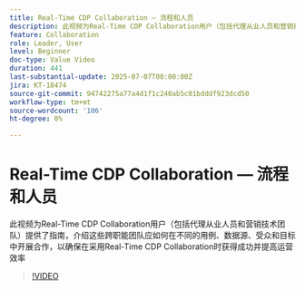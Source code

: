 ```yaml
---
title: Real-Time CDP Collaboration — 流程和人员
description: 此视频为Real-Time CDP Collaboration用户（包括代理从业人员和营销技术团队）提供了指南，介绍这些跨职能团队应如何在不同的用例、数据源、受众和目标中开展合作，以确保在采用Real-Time CDP Collaboration时获得成功并提高运营效率
feature: Collaboration
role: Leader, User
level: Beginner
doc-type: Value Video
duration: 441
last-substantial-update: 2025-07-07T00:00:00Z
jira: KT-18474
source-git-commit: 94742275a77a4d1f1c240ab5c01bdddf923dcd50
workflow-type: tm+mt
source-wordcount: '106'
ht-degree: 0%

---
```



# Real-Time CDP Collaboration — 流程和人员

此视频为Real-Time CDP Collaboration用户（包括代理从业人员和营销技术团队）提供了指南，介绍这些跨职能团队应如何在不同的用例、数据源、受众和目标中开展合作，以确保在采用Real-Time CDP Collaboration时获得成功并提高运营效率

>[!VIDEO](https://video.tv.adobe.com/v/3464658/?learn=on&enablevpops)
